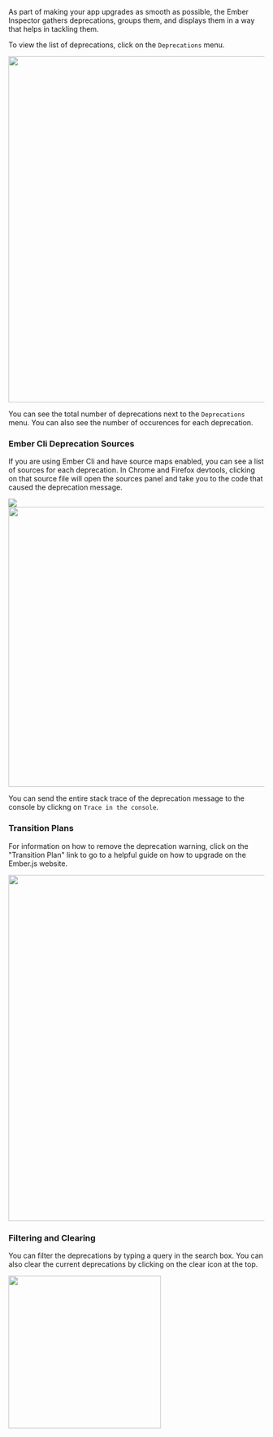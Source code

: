 As part of making your app upgrades as smooth as possible, the
Ember Inspector gathers deprecations, groups them, and displays them in a
way that helps in tackling them.

To view the list of deprecations, click on the `Deprecations` menu.

<img src="/guides/ember-inspector/images/deprecations-screenshot.png" width="680"/>

You can see the total number of deprecations next to the `Deprecations` menu.
You can also see the number of occurences for each deprecation.

### Ember Cli Deprecation Sources

If you are using Ember Cli and have source maps enabled, you can see a
list of sources for each deprecation. In Chrome and Firefox devtools,
clicking on that source file will open the sources panel and take you to
the code that caused the deprecation message.

<img src="/guides/ember-inspector/images/deprecations-source.png" />

<img src="/guides/ember-inspector/images/deprecations-sources-panel.png" width="550"/>

You can send the entire stack trace of the deprecation message to the
console by clickng on `Trace in the console`.


### Transition Plans

For information on how to remove the deprecation warning,
click on the "Transition Plan" link to go to a helpful guide on how to
upgrade on the Ember.js website.

<img src="/guides/ember-inspector/images/deprecations-transition-plan.png" width="680" />


### Filtering and Clearing

You can filter the deprecations by typing a query in the search box.
You can also clear the current deprecations by clicking on the clear icon
at the top.

<img src="/guides/ember-inspector/images/deprecations-toolbar.png"
width="300"/>
